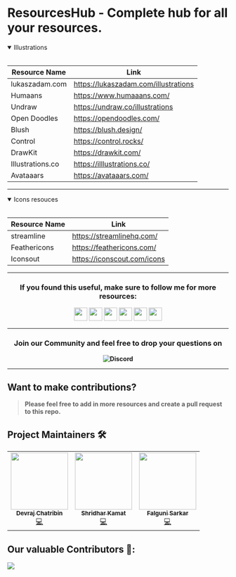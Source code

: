 # ResourcesHub - Complete hub for all your resources.

<details open>
<summary>Illustrations</summary>
<br>
  
| Resource Name | Link |
| ----------- | ----------- |
| lukaszadam.com | https://lukaszadam.com/illustrations |
| Humaans   | https://www.humaaans.com/ |
| Undraw | https://undraw.co/illustrations |
| Open Doodles | https://opendoodles.com/ |
| Blush | https://blush.design/ |
| Control | https://control.rocks/ |
| DrawKit | https://drawkit.com/ |
| Illustrations.co | https://illlustrations.co/ |
| Avataaars | https://avataaars.com/ |
  
</details>
<hr>

<details open>
<summary>Icons resouces</summary>
<br>
  
| Resource Name | Link |
| ----------- | ----------- |
| streamline | https://streamlinehq.com/ |
| Feathericons   | https://feathericons.com/ |
| Iconsout | https://iconscout.com/icons |
  
</details>
<hr>

<h3 align="center"> If you found this useful, make sure to follow me for more resources:</h3>
<p align="center">
<a href="https://www.linkedin.com/in/devraj-chatribin/" style="text-decoration:none">
  <img height="30" src="https://img.shields.io/badge/linkedin-blue.svg?&style=for-the-badge&logo=linkedin&logoColor=white" />
</a>
<a href="https://github.com/DevrajDC" style="text-decoration:none">
  <img height="30" src="https://img.shields.io/badge/Github-grey.svg?&style=for-the-badge&logo=Github&logoColor=white" />
</a>
<a href="https://twitter.com/devrajchatribin" style="text-decoration:none">
  <img height="30" src = "https://img.shields.io/badge/Twitter-blue.svg?&style=for-the-badge&logo=Twitter&logoColor=white">
</a>
<a href="https://www.instagram.com/designfordev" style="text-decoration:none">
  <img height="30" src = "https://img.shields.io/badge/Instagram-%23E4405F.svg?&style=for-the-badge&logo=Instagram&logoColor=white">
</a>
<a href="https://discord.gg/druweDMn3s" style="text-decoration:none">
  <img height="30" src="https://img.shields.io/badge/discord-darkblue.svg?&style=for-the-badge&logo=discord&logoColor=white" />
</a>
<a href="mailto:devrajchatribin9978@gmail.com" style="text-decoration:none">
  <img height="30" src = "https://img.shields.io/badge/gmail-c14438?&style=for-the-badge&logo=gmail&logoColor=white">
</a>
<br />
  
---

<h3 align="center"> <b>Join our Community and feel free to drop your questions on</h3>
<p align="center">
   <a href="https://discord.gg/druweDMn3s"></a>
   <img alt="Discord" src="https://img.shields.io/badge/Discord-7289DA?style=for-the-badge&logo=discord&logoColor=white"> 
</p>

---

## Want to make contributions?

> Please feel free to add in more resources and create a pull request to this repo.

## Project Maintainers 🛠

<table>
  <tbody>
    <tr>
      <td align="center"><a href="https://github.com/DevrajDC"><img alt="" src="https://avatars.githubusercontent.com/u/65373279" width="130px;"><br><sub><b> Devraj Chatribin </b></sub></a><br><a href="https://github.com/DevrajDC/resourceshub/" title="Code">💻 </a></td></a></td>
  <td align="center"><a href="https://github.com/Shridhar-dev"><img alt="" src="https://avatars.githubusercontent.com/u/52820662" width="130px;"><br><sub><b> Shridhar Kamat </b></sub></a><br><a href="https://github.com/DevrajDC/resourceshub/" title="Code">💻 </a></td> </a></td>
  <td align="center"><a href="https://github.com/lostgirljourney"><img alt="" src="https://avatars.githubusercontent.com/u/56036475" width="130px;"><br><sub><b> Falguni Sarkar </b></sub></a><br><a href="https://github.com/DevrajDC/resourceshub/" title="Code">💻 </a></td> </a></td>
    
  </tr>
</tbody></table>

## Our valuable Contributors 👩:
<a href="https://github.com/DevrajDC/resourceshub/graphs/contributors">
  <img src="https://contributors-img.web.app/image?repo=DevrajDC/resourceshub" />
</a>

